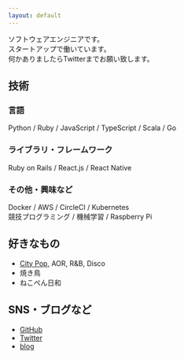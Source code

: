 ```yaml
---
layout: default
---
```

ソフトウェアエンジニアです。  
スタートアップで働いています。  
何かありましたらTwitterまでお願い致します。  

## 技術
### 言語
Python / Ruby / JavaScript / TypeScript / Scala / Go
### ライブラリ・フレームワーク
Ruby on Rails / React.js / React Native
### その他・興味など
Docker / AWS / CircleCI / Kubernetes  
競技プログラミング / 機械学習 / Raspberry Pi

## 好きなもの
- [City Pop](https://open.spotify.com/playlist/37i9dQZF1DXdY5tVYFPWb2), AOR, R&B, Disco
- 焼き鳥
- ねこぺん日和

## SNS・ブログなど
- [GitHub](https://github.com/unirt)
- [Twitter](https://twitter.com/_unirt)
- [blog](https://unirt.hatenablog.com/)
